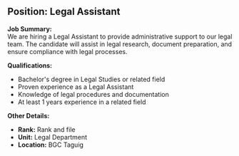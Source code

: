 ## **Position: Legal Assistant**

**Job Summary:**  
We are hiring a Legal Assistant to provide administrative support to our legal team. The candidate will assist in legal research, document preparation, and ensure compliance with legal processes.

**Qualifications:**  
- Bachelor's degree in Legal Studies or related field
- Proven experience as a Legal Assistant
- Knowledge of legal procedures and documentation
- At least 1 years experience in a related field

**Other Details:**
- **Rank:** Rank and file
- **Unit:** Legal Department
- **Location:** BGC Taguig